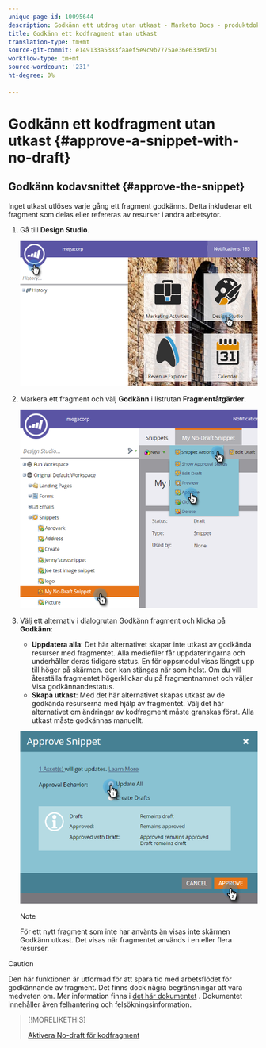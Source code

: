 ```yaml
---
unique-page-id: 10095644
description: Godkänn ett utdrag utan utkast - Marketo Docs - produktdokumentation
title: Godkänn ett kodfragment utan utkast
translation-type: tm+mt
source-git-commit: e149133a5383faaef5e9c9b7775ae36e633ed7b1
workflow-type: tm+mt
source-wordcount: '231'
ht-degree: 0%

---
```



# Godkänn ett kodfragment utan utkast {#approve-a-snippet-with-no-draft}

## Godkänn kodavsnittet {#approve-the-snippet}

Inget utkast utlöses varje gång ett fragment godkänns. Detta inkluderar ett fragment som delas eller refereras av resurser i andra arbetsytor.

1. Gå till **Design Studio**.

   ![](assets/go-to-design-studio.png)

1. Markera ett fragment och välj **Godkänn** i listrutan **Fragmentåtgärder**.

   ![](assets/approve-snippet.png)

1. Välj ett alternativ i dialogrutan Godkänn fragment och klicka på **Godkänn**:

   * **Uppdatera alla**: Det här alternativet skapar inte utkast av godkända resurser med fragmentet. Alla mediefiler får uppdateringarna och underhåller deras tidigare status. En förloppsmodul visas längst upp till höger på skärmen. den kan stängas när som helst. Om du vill återställa fragmentet högerklickar du på fragmentnamnet och väljer Visa godkännandestatus.
   * **Skapa utkast**: Med det här alternativet skapas utkast av de godkända resurserna med hjälp av fragmentet. Välj det här alternativet om ändringar av kodfragment måste granskas först. Alla utkast måste godkännas manuellt.

   ![](assets/snippet-dialog-box.png)

   >[!NOTE]
   >
   >För ett nytt fragment som inte har använts än visas inte skärmen Godkänn utkast. Det visas när fragmentet används i en eller flera resurser.

>[!CAUTION]
>
>Den här funktionen är utformad för att spara tid med arbetsflödet för godkännande av fragment. Det finns dock några begränsningar att vara medveten om. Mer information finns i [det här dokumentet](https://nation.marketo.com/docs/DOC-4415) . Dokumentet innehåller även felhantering och felsökningsinformation.

>[!MORELIKETHIS]
>
>[Aktivera No-draft för kodfragment](../../../../product-docs/administration/users-and-roles/managing-user-roles-and-permissions/enable-no-draft-for-snippets.md)

